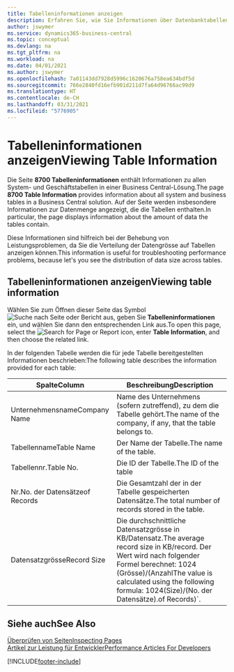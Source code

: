 ```yaml
---
title: Tabelleninformationen anzeigen
description: Erfahren Sie, wie Sie Informationen über Datenbanktabellen direkt über die Clientschnittstelle in Business Central anzeigen können.
author: jswymer
ms.service: dynamics365-business-central
ms.topic: conceptual
ms.devlang: na
ms.tgt_pltfrm: na
ms.workload: na
ms.date: 04/01/2021
ms.author: jswymer
ms.openlocfilehash: 7a01143dd7928d5996c1620676a758ea634bdf5d
ms.sourcegitcommit: 766e2840fd16efb901d211d7fa64d96766ac99d9
ms.translationtype: HT
ms.contentlocale: de-CH
ms.lasthandoff: 03/31/2021
ms.locfileid: "5776905"
---
```

# <a name="viewing-table-information"></a><span data-ttu-id="0fea0-103">Tabelleninformationen anzeigen</span><span class="sxs-lookup"><span data-stu-id="0fea0-103">Viewing Table Information</span></span>

<span data-ttu-id="0fea0-104">Die Seite **8700 Tabelleninformationen** enthält Informationen zu allen System- und Geschäftstabellen in einer Business Central-Lösung.</span><span class="sxs-lookup"><span data-stu-id="0fea0-104">The page **8700 Table Information** provides information about all system and business tables in a Business Central solution.</span></span> <span data-ttu-id="0fea0-105">Auf der Seite werden insbesondere Informationen zur Datenmenge angezeigt, die die Tabellen enthalten.</span><span class="sxs-lookup"><span data-stu-id="0fea0-105">In particular, the page displays information about the amount of data the tables contain.</span></span>

<span data-ttu-id="0fea0-106">Diese Informationen sind hilfreich bei der Behebung von Leistungsproblemen, da Sie die Verteilung der Datengrösse auf Tabellen anzeigen können.</span><span class="sxs-lookup"><span data-stu-id="0fea0-106">This information is useful for troubleshooting performance problems, because let's you see the distribution of data size across tables.</span></span>

## <a name="viewing-table-information"></a><span data-ttu-id="0fea0-107">Tabelleninformationen anzeigen</span><span class="sxs-lookup"><span data-stu-id="0fea0-107">Viewing table information</span></span>

<span data-ttu-id="0fea0-108">Wählen Sie zum Öffnen dieser Seite das Symbol ![Suche nach Seite oder Bericht](media/ui-search/search_small.png "Symbol 'Nach Seite oder Bericht suchen'") aus, geben Sie **Tabelleninformationen** ein, und wählen Sie dann den entsprechenden Link aus.</span><span class="sxs-lookup"><span data-stu-id="0fea0-108">To open this page, select the ![Search for Page or Report](media/ui-search/search_small.png "Search for Page or Report icon") icon, enter **Table Information**, and then choose the related link.</span></span>

<span data-ttu-id="0fea0-109">In der folgenden Tabelle werden die für jede Tabelle bereitgestellten Informationen beschrieben:</span><span class="sxs-lookup"><span data-stu-id="0fea0-109">The following table describes the information provided for each table:</span></span>

|<span data-ttu-id="0fea0-110">Spalte</span><span class="sxs-lookup"><span data-stu-id="0fea0-110">Column</span></span>|<span data-ttu-id="0fea0-111">Beschreibung</span><span class="sxs-lookup"><span data-stu-id="0fea0-111">Description</span></span>|
|------|-----------|
|<span data-ttu-id="0fea0-112">Unternehmensname</span><span class="sxs-lookup"><span data-stu-id="0fea0-112">Company Name</span></span>|<span data-ttu-id="0fea0-113">Name des Unternehmens (sofern zutreffend), zu dem die Tabelle gehört.</span><span class="sxs-lookup"><span data-stu-id="0fea0-113">The name of the company, if any, that the table belongs to.</span></span>|
|<span data-ttu-id="0fea0-114">Tabellenname</span><span class="sxs-lookup"><span data-stu-id="0fea0-114">Table Name</span></span>|<span data-ttu-id="0fea0-115">Der Name der Tabelle.</span><span class="sxs-lookup"><span data-stu-id="0fea0-115">The name of the table.</span></span>|
|<span data-ttu-id="0fea0-116">Tabellennr.</span><span class="sxs-lookup"><span data-stu-id="0fea0-116">Table No.</span></span>|<span data-ttu-id="0fea0-117">Die ID der Tabelle.</span><span class="sxs-lookup"><span data-stu-id="0fea0-117">The ID of the table</span></span>|
|<span data-ttu-id="0fea0-118">Nr.</span><span class="sxs-lookup"><span data-stu-id="0fea0-118">No.</span></span> <span data-ttu-id="0fea0-119">der Datensätze</span><span class="sxs-lookup"><span data-stu-id="0fea0-119">of Records</span></span>|<span data-ttu-id="0fea0-120">Die Gesamtzahl der in der Tabelle gespeicherten Datensätze.</span><span class="sxs-lookup"><span data-stu-id="0fea0-120">The total number of records stored in the table.</span></span>|
|<span data-ttu-id="0fea0-121">Datensatzgrösse</span><span class="sxs-lookup"><span data-stu-id="0fea0-121">Record Size</span></span>|<span data-ttu-id="0fea0-122">Die durchschnittliche Datensatzgrösse in KB/Datensatz.</span><span class="sxs-lookup"><span data-stu-id="0fea0-122">The average record size in KB/record.</span></span> <span data-ttu-id="0fea0-123">Der Wert wird nach folgender Formel berechnet: 1024 (Grösse)/(Anzahl</span><span class="sxs-lookup"><span data-stu-id="0fea0-123">The value is calculated using the following formula: 1024(Size)/(No.</span></span> <span data-ttu-id="0fea0-124">der Datensätze).</span><span class="sxs-lookup"><span data-stu-id="0fea0-124">of Records)\`.</span></span> |

## <a name="see-also"></a><span data-ttu-id="0fea0-125">Siehe auch</span><span class="sxs-lookup"><span data-stu-id="0fea0-125">See Also</span></span>

[<span data-ttu-id="0fea0-126">Überprüfen von Seiten</span><span class="sxs-lookup"><span data-stu-id="0fea0-126">Inspecting Pages</span></span>](across-inspect-page.md)  
[<span data-ttu-id="0fea0-127">Artikel zur Leistung für Entwickler</span><span class="sxs-lookup"><span data-stu-id="0fea0-127">Performance Articles For Developers</span></span>](/dynamics365/business-central/dev-itpro/performance/performance-developer)  


[!INCLUDE[footer-include](includes/footer-banner.md)]